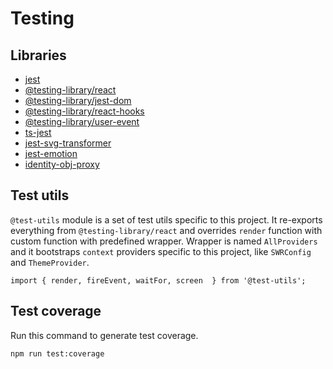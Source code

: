 # Testing

## Libraries

- [jest](https://jestjs.io/docs/en/getting-started)
- [@testing-library/react](https://testing-library.com/docs/react-testing-library/intro/)
- [@testing-library/jest-dom](https://testing-library.com/docs/ecosystem-jest-dom/)
- [@testing-library/react-hooks](https://react-hooks-testing-library.com/)
- [@testing-library/user-event](https://testing-library.com/docs/ecosystem-user-event/)
- [ts-jest](https://kulshekhar.github.io/ts-jest/)
- [jest-svg-transformer](https://www.npmjs.com/package/jest-svg-transformer)
- [jest-emotion](https://emotion.sh/docs/jest-emotion)
- [identity-obj-proxy](https://jestjs.io/docs/en/webpack#mocking-css-modules)

## Test utils

`@test-utils` module is a set of test utils specific to this project.
It re-exports everything from `@testing-library/react` and overrides `render` function with custom function with predefined wrapper.
Wrapper is named `AllProviders` and it bootstraps `context` providers specific to this project, like `SWRConfig` and `ThemeProvider`.

```
import { render, fireEvent, waitFor, screen  } from '@test-utils';
```

## Test coverage

Run this command to generate test coverage.

```
npm run test:coverage
```
